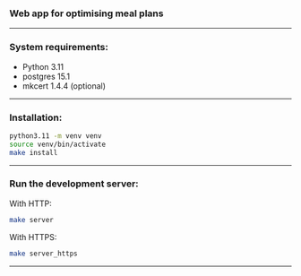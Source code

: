 ### Web app for optimising meal plans

---

### System requirements:
- Python 3.11
- postgres 15.1
- mkcert 1.4.4 (optional)

---

### Installation:

```bash
python3.11 -m venv venv
source venv/bin/activate
make install
```

---

### Run the development server:
With HTTP:
```bash
make server
```

With HTTPS:
```bash
make server_https
```

---
